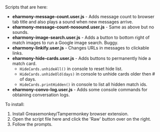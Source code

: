 Scripts that are here:

- **eharmony-message-count.user.js** - Adds message count to browser tab title and also plays a sound when new messages arrive.
- **eharmony-message-count-nosound.user.js** - Same as above but no sounds.
- **eharmony-image-search.user.js** - Adds a button to bottom right of match images to run a Google image search. Buggy.
- **eharmony-linkify.user.js** - Changes URLs in messages to clickable links.
- **eharmony-hide-cards.user.js** - Adds buttons to permanently hide a match card.
   - `HideCards.unhideAll()` in console to reset hide list.
   - `HideCards.unhideOld(days)` in console to unhide cards older then # of days.
   - `HideCards.printHidden()` in console to list all hidden match ids.
- **eharmony-convo-log.user.js** - Adds some console commands for obtaining conversation logs.

To install:

1. Install Greasemonkey/Tampermonkey browser extension.
2. Open the script file here and click the 'Raw' button over on the right.
3. Follow the prompts.
